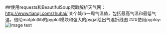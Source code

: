 ##使用requests和BeautifulSoup爬取解析天气网：http://www.tianqi.com/zhuhai/
某个城市一周气温值，包括最高气温和最低气温，借助matplotlib的pyplot模块和强大的pygal绘出气温折线图
###使用pyploy:
![Image text](https://github.com/xiaoyuan199/MyDemo/blob/master/%E5%9B%BE.png)
